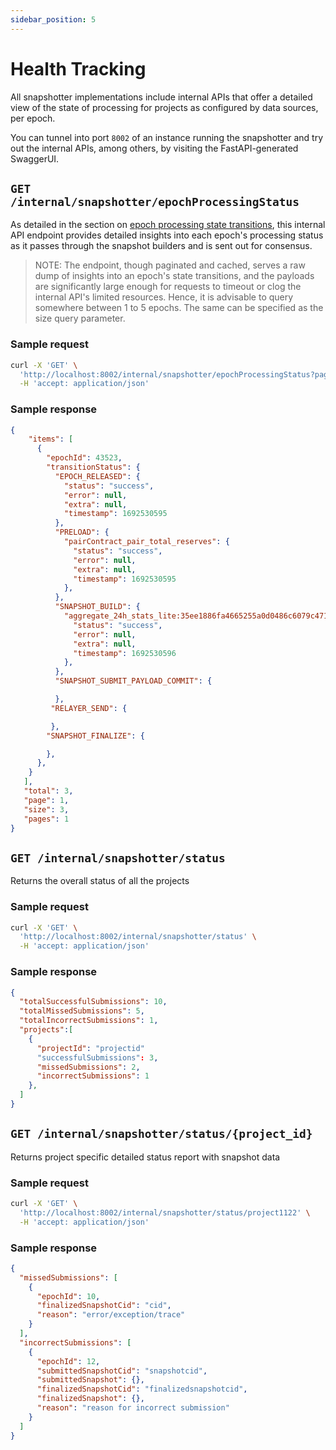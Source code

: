 ```yaml
---
sidebar_position: 5
---
```


# Health Tracking

All snapshotter implementations include internal APIs that offer a detailed view of the state of processing for projects as configured by data sources, per epoch.

You can tunnel into port `8002` of an instance running the snapshotter and try out the internal APIs, among others, by visiting the FastAPI-generated SwaggerUI.

## `GET /internal/snapshotter/epochProcessingStatus`

As detailed in the section on [epoch processing state transitions](/docs/Protocol/Specifications/Epoch#state-transitions), this internal API endpoint provides detailed insights into each epoch's processing status as it passes through the snapshot builders and is sent out for consensus.

> NOTE: The endpoint, though paginated and cached, serves a raw dump of insights into an epoch's state transitions, and the payloads are significantly large enough for requests to timeout or clog the internal API's limited resources. Hence, it is advisable to query somewhere between 1 to 5 epochs. The same can be specified as the size query parameter.

### Sample request

```bash
curl -X 'GET' \
  'http://localhost:8002/internal/snapshotter/epochProcessingStatus?page=1&size=3' \
  -H 'accept: application/json'
```

### Sample response
```json
{
    "items": [
      {
        "epochId": 43523,
        "transitionStatus": {
          "EPOCH_RELEASED": {
            "status": "success",
            "error": null,
            "extra": null,
            "timestamp": 1692530595
          },
          "PRELOAD": {
            "pairContract_pair_total_reserves": {
              "status": "success",
              "error": null,
              "extra": null,
              "timestamp": 1692530595
            },
          },
          "SNAPSHOT_BUILD": {
            "aggregate_24h_stats_lite:35ee1886fa4665255a0d0486c6079c4719c82f0f62ef9e96a98f26fde2e8a106:UNISWAPV2": {
              "status": "success",
              "error": null,
              "extra": null,
              "timestamp": 1692530596
            },
          },
          "SNAPSHOT_SUBMIT_PAYLOAD_COMMIT": {

          },
         "RELAYER_SEND": {

         },
        "SNAPSHOT_FINALIZE": {

        },
      },
    }
   ],
   "total": 3,
   "page": 1,
   "size": 3,
   "pages": 1
}
```

## `GET /internal/snapshotter/status`

Returns the overall status of all the projects

### Sample request

```bash
curl -X 'GET' \
  'http://localhost:8002/internal/snapshotter/status' \
  -H 'accept: application/json'
```

### Sample response

```json
{
  "totalSuccessfulSubmissions": 10,
  "totalMissedSubmissions": 5,
  "totalIncorrectSubmissions": 1,
  "projects":[
    {
      "projectId": "projectid"
      "successfulSubmissions": 3,
      "missedSubmissions": 2,
      "incorrectSubmissions": 1
    },
  ]
}
```

## `GET /internal/snapshotter/status/{project_id}`

Returns project specific detailed status report with snapshot data

### Sample request

```bash
curl -X 'GET' \
  'http://localhost:8002/internal/snapshotter/status/project1122' \
  -H 'accept: application/json'
```

### Sample response

```json
{
  "missedSubmissions": [
    {
      "epochId": 10,
      "finalizedSnapshotCid": "cid",
      "reason": "error/exception/trace"
    }
  ],
  "incorrectSubmissions": [
    {
      "epochId": 12,
      "submittedSnapshotCid": "snapshotcid",
      "submittedSnapshot": {},
      "finalizedSnapshotCid": "finalizedsnapshotcid",
      "finalizedSnapshot": {},
      "reason": "reason for incorrect submission"
    }
  ]
}
```